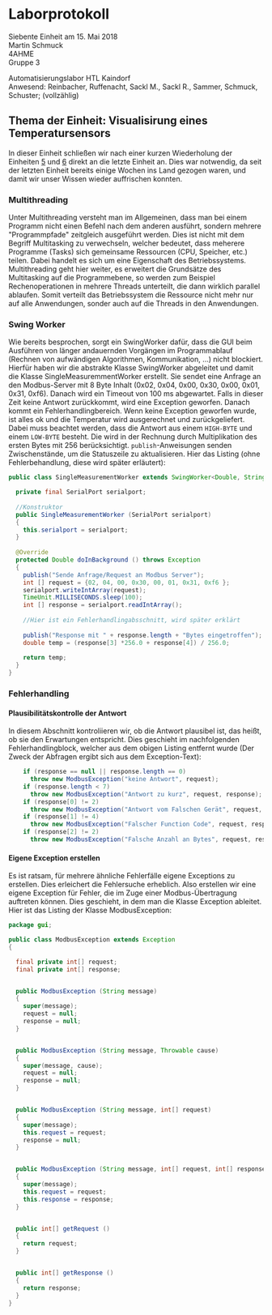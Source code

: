 # Laborprotokoll  
Siebente Einheit am 15. Mai 2018  
Martin Schmuck  
4AHME  
Gruppe 3

Automatisierungslabor HTL Kaindorf  
Anwesend: Reinbacher, Ruffenacht, Sackl M., Sackl R., Sammer, Schmuck, Schuster; (vollzählig)

## Thema der Einheit: Visualisirung eines Temperatursensors
In dieser Einheit schließen wir nach einer kurzen Wiederholung der Einheiten [5](https://github.com/HTLMechatronics/m14-la1-sx/blob/smumam14/smumam14/Protokoll5.md) und [6](https://github.com/HTLMechatronics/m14-la1-sx/blob/smumam14/smumam14/Protokoll6.md) direkt an die letzte Einheit an. Dies war notwendig, da seit der letzten Einheit bereits einige Wochen ins Land gezogen waren, und damit wir unser Wissen wieder auffrischen konnten.

### Multithreading
Unter Multithreading versteht man im Allgemeinen, dass man bei einem Programm nicht einen Befehl nach dem anderen ausführt, sondern mehrere "Programmpfade" zeitgleich ausgeführt werden.  Dies ist nicht mit dem Begriff Multitasking zu verwechseln, welcher bedeutet, dass meherere Programme (Tasks) sich gemeinsame Ressourcen (CPU, Speicher, etc.) teilen. Dabei handelt es sich um eine Eigenschaft des Betriebssystems. Multithreading geht hier weiter, es erweitert die Grundsätze des Multitasking auf die Programmebene, so werden zum Beispiel Rechenoperationen in mehrere Threads unterteilt, die dann wirklich parallel ablaufen. Somit verteilt das Betriebssystem die Ressource nicht mehr nur auf alle Anwendungen, sonder auch auf die Threads in den Anwendungen.

### Swing Worker
Wie bereits besprochen, sorgt ein SwingWorker dafür, dass die GUI beim Ausführen von länger andauernden Vorgängen im Programmablauf (Rechnen von aufwändigen Algorithmen, Kommunikation, ...) nicht blockiert. Hierfür haben wir die abstrakte Klasse SwingWorker abgeleitet und damit die Klasse SingleMeasuremmentWorker erstellt. Sie sendet eine Anfrage an den Modbus-Server mit 8 Byte Inhalt (0x02, 0x04, 0x00, 0x30, 0x00, 0x01, 0x31, 0xf6). Danach wird ein Timeout von 100 ms abgewartet. Falls in dieser Zeit keine Antwort zurückkommt, wird eine Exception geworfen. Danach kommt ein Fehlerhandlingbereich. Wenn keine Exception geworfen wurde, ist alles ok und die Temperatur wird ausgerechnet und zurückgeliefert. Dabei muss beachtet werden, dass die Antwort aus einem `HIGH-BYTE` und einem `LOW-BYTE` besteht. Die wird in der Rechnung durch Multiplikation des ersten Bytes mit 256 berücksichtigt. `publish`-Anweisungen senden Zwischenstände, um die Statuszeile zu aktualisieren. Hier das Listing (ohne Fehlerbehandlung, diese wird später erläutert):

```java
public class SingleMeasurementWorker extends SwingWorker<Double, String> {

  private final SerialPort serialport;
  
  //Konstruktor
  public SingleMeasurementWorker (SerialPort serialport)
  {
    this.serialport = serialport;
  }
  
  @Override
  protected Double doInBackground () throws Exception
  {
    publish("Sende Anfrage/Request an Modbus Server");
    int [] request = {02, 04, 00, 0x30, 00, 01, 0x31, 0xf6 };
    serialport.writeIntArray(request);
    TimeUnit.MILLISECONDS.sleep(100);
    int [] response = serialport.readIntArray();
    
    //Hier ist ein Fehlerhandlingabsschnitt, wird später erklärt
    
    publish("Response mit " + response.length + "Bytes eingetroffen");
    double temp = (response[3] *256.0 + response[4]) / 256.0;
    
    return temp;
  }
}
```

### Fehlerhandling
#### Plausibilitätskontrolle der Antwort  
In diesem Abschnitt kontroliieren wir, ob die Antwort plausibel ist, das heißt, ob sie den Erwartungen entspricht. Dies geschieht im nachfolgenden Fehlerhandlingblock, welcher aus dem obigen Listing entfernt wurde (Der Zweck der Abfragen ergibt sich aus dem Exception-Text):
```java
    if (response == null || response.length == 0)
      throw new ModbusException("keine Antwort", request);
    if (response.length < 7)
      throw new ModbusException("Antwort zu kurz", request, response);
    if (response[0] != 2)
      throw new ModbusException("Antwort vom Falschen Gerät", request, response);
    if (response[1] != 4)
      throw new ModbusException("Falscher Function Code", request, response);
    if (response[2] != 2)
      throw new ModbusException("Falsche Anzahl an Bytes", request, response);
```

#### Eigene Exception erstellen
Es ist ratsam, für mehrere ähnliche Fehlerfälle eigene Exceptions zu erstellen. Dies erleichert die Fehlersuche erheblich. Also erstellen wir eine eigene Exception für Fehler, die im Zuge einer Modbus-Übertragung auftreten können. Dies geschieht, in dem man die Klasse Exception ableitet. Hier ist das Listing der Klasse ModbusException:

```java
package gui;

public class ModbusException extends Exception
{

  final private int[] request;
  final private int[] response;


  public ModbusException (String message)
  {
    super(message);
    request = null;
    response = null;
  }


  public ModbusException (String message, Throwable cause)
  {
    super(message, cause);
    request = null;
    response = null;
  }


  public ModbusException (String message, int[] request)
  {
    super(message);
    this.request = request;
    response = null;
  }


  public ModbusException (String message, int[] request, int[] response)
  {
    super(message);
    this.request = request;
    this.response = response;
  }


  public int[] getRequest ()
  {
    return request;
  }


  public int[] getResponse ()
  {
    return response;
  }
}
```
